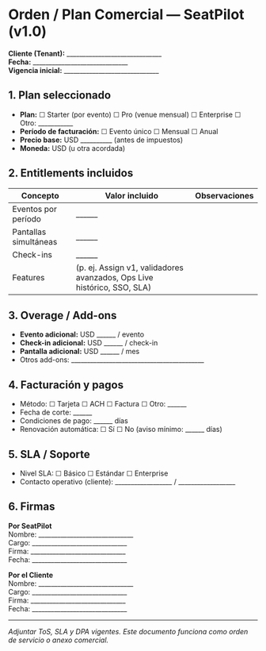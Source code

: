 # Orden / Plan Comercial — SeatPilot (v1.0)

**Cliente (Tenant):** ______________________________  
**Fecha:** ______________________________  
**Vigencia inicial:** ______________________________  

## 1. Plan seleccionado
- **Plan:** ☐ Starter (por evento) ☐ Pro (venue mensual) ☐ Enterprise ☐ Otro: ___________
- **Período de facturación:** ☐ Evento único ☐ Mensual ☐ Anual
- **Precio base:** USD __________ (antes de impuestos)
- **Moneda:** USD (u otra acordada)

## 2. Entitlements incluidos
| Concepto | Valor incluido | Observaciones |
| --- | --- | --- |
| Eventos por período | ______ | |
| Pantallas simultáneas | ______ | |
| Check-ins | ______ | |
| Features | (p. ej. Assign v1, validadores avanzados, Ops Live histórico, SSO, SLA) |

## 3. Overage / Add-ons
- **Evento adicional:** USD ______ / evento  
- **Check-in adicional:** USD ______ / check-in  
- **Pantalla adicional:** USD ______ / mes  
- Otros add-ons: __________________________________________

## 4. Facturación y pagos
- Método: ☐ Tarjeta ☐ ACH ☐ Factura ☐ Otro: ______  
- Fecha de corte: ______  
- Condiciones de pago: ______ días  
- Renovación automática: ☐ Sí ☐ No (aviso mínimo: ______ días)

## 5. SLA / Soporte
- Nivel SLA: ☐ Básico ☐ Estándar ☐ Enterprise  
- Contacto operativo (cliente): __________________ / __________________

## 6. Firmas

**Por SeatPilot**  
Nombre: ______________________________  
Cargo: ______________________________  
Firma: ______________________________  
Fecha: ______________________________  

**Por el Cliente**  
Nombre: ______________________________  
Cargo: ______________________________  
Firma: ______________________________  
Fecha: ______________________________  

---

*Adjuntar ToS, SLA y DPA vigentes. Este documento funciona como orden de servicio o anexo comercial.* 
